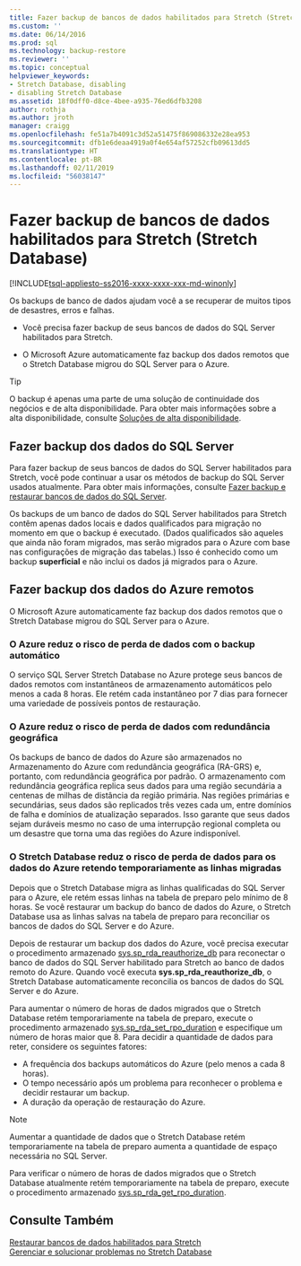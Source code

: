 ```yaml
---
title: Fazer backup de bancos de dados habilitados para Stretch (Stretch Database) | Microsoft Docs
ms.custom: ''
ms.date: 06/14/2016
ms.prod: sql
ms.technology: backup-restore
ms.reviewer: ''
ms.topic: conceptual
helpviewer_keywords:
- Stretch Database, disabling
- disabling Stretch Database
ms.assetid: 18f0dff0-d8ce-4bee-a935-76ed6dfb3208
author: rothja
ms.author: jroth
manager: craigg
ms.openlocfilehash: fe51a7b4091c3d52a51475f869086332e28ea953
ms.sourcegitcommit: dfb1e6deaa4919a0f4e654af57252cfb09613dd5
ms.translationtype: HT
ms.contentlocale: pt-BR
ms.lasthandoff: 02/11/2019
ms.locfileid: "56038147"
---
```

# <a name="backup-stretch-enabled-databases-stretch-database"></a>Fazer backup de bancos de dados habilitados para Stretch (Stretch Database)
[!INCLUDE[tsql-appliesto-ss2016-xxxx-xxxx-xxx-md-winonly](../../includes/tsql-appliesto-ss2016-xxxx-xxxx-xxx-md-winonly.md)]


 Os backups de banco de dados ajudam você a se recuperar de muitos tipos de desastres, erros e falhas.  
  
 -   Você precisa fazer backup de seus bancos de dados do SQL Server habilitados para Stretch.  
      
 -   O Microsoft Azure automaticamente faz backup dos dados remotos que o Stretch Database migrou do SQL Server para o Azure.  

> [!TIP]
> O backup é apenas uma parte de uma solução de continuidade dos negócios e de alta disponibilidade. Para obter mais informações sobre a alta disponibilidade, consulte [Soluções de alta disponibilidade](../../database-engine/sql-server-business-continuity-dr.md).
   
## <a name="back-up-your-sql-server-data"></a>Fazer backup dos dados do SQL Server  
  
Para fazer backup de seus bancos de dados do SQL Server habilitados para Stretch, você pode continuar a usar os métodos de backup do SQL Server usados atualmente. Para obter mais informações, consulte [Fazer backup e restaurar bancos de dados do SQL Server](../../relational-databases/backup-restore/back-up-and-restore-of-sql-server-databases.md).
  
 Os backups de um banco de dados do SQL Server habilitados para Stretch contêm apenas dados locais e dados qualificados para migração no momento em que o backup é executado. (Dados qualificados são aqueles que ainda não foram migrados, mas serão migrados para o Azure com base nas configurações de migração das tabelas.) Isso é conhecido como um backup **superficial** e não inclui os dados já migrados para o Azure.  
  
## <a name="back-up-your-remote-azure-data"></a>Fazer backup dos dados do Azure remotos   
  
O Microsoft Azure automaticamente faz backup dos dados remotos que o Stretch Database migrou do SQL Server para o Azure.    
### <a name="azure-reduces-the-risk-of-data-loss-with-automatic-backup"></a>O Azure reduz o risco de perda de dados com o backup automático  
O serviço SQL Server Stretch Database no Azure protege seus bancos de dados remotos com instantâneos de armazenamento automáticos pelo menos a cada 8 horas. Ele retém cada instantâneo por 7 dias para fornecer uma variedade de possíveis pontos de restauração.  
  
### <a name="azure-reduces-the-risk-of-data-loss-with-geo-redundancy"></a>O Azure reduz o risco de perda de dados com redundância geográfica  
Os backups de banco de dados do Azure são armazenados no Armazenamento do Azure com redundância geográfica (RA-GRS) e, portanto, com redundância geográfica por padrão. O armazenamento com redundância geográfica replica seus dados para uma região secundária a centenas de milhas de distância da região primária. Nas regiões primárias e secundárias, seus dados são replicados três vezes cada um, entre domínios de falha e domínios de atualização separados. Isso garante que seus dados sejam duráveis mesmo no caso de uma interrupção regional completa ou um desastre que torna uma das regiões do Azure indisponível.

### <a name="stretchRPO"></a>O Stretch Database reduz o risco de perda de dados para os dados do Azure retendo temporariamente as linhas migradas
Depois que o Stretch Database migra as linhas qualificadas do SQL Server para o Azure, ele retém essas linhas na tabela de preparo pelo mínimo de 8 horas. Se você restaurar um backup do banco de dados do Azure, o Stretch Database usa as linhas salvas na tabela de preparo para reconciliar os bancos de dados do SQL Server e do Azure.

Depois de restaurar um backup dos dados do Azure, você precisa executar o procedimento armazenado [sys.sp_rda_reauthorize_db](../../relational-databases/system-stored-procedures/sys-sp-rda-reauthorize-db-transact-sql.md) para reconectar o banco de dados do SQL Server habilitado para Stretch ao banco de dados remoto do Azure. Quando você executa **sys.sp_rda_reauthorize_db**, o Stretch Database automaticamente reconcilia os bancos de dados do SQL Server e do Azure.

Para aumentar o número de horas de dados migrados que o Stretch Database retém temporariamente na tabela de preparo, execute o procedimento armazenado [sys.sp_rda_set_rpo_duration](../../relational-databases/system-stored-procedures/sys-sp-rda-set-rpo-duration-transact-sql.md) e especifique um número de horas maior que 8. Para decidir a quantidade de dados para reter, considere os seguintes fatores:
-   A frequência dos backups automáticos do Azure (pelo menos a cada 8 horas).
-   O tempo necessário após um problema para reconhecer o problema e decidir restaurar um backup.
-   A duração da operação de restauração do Azure.

> [!NOTE]
> Aumentar a quantidade de dados que o Stretch Database retém temporariamente na tabela de preparo aumenta a quantidade de espaço necessária no SQL Server.

Para verificar o número de horas de dados migrados que o Stretch Database atualmente retém temporariamente na tabela de preparo, execute o procedimento armazenado [sys.sp_rda_get_rpo_duration](../../relational-databases/system-stored-procedures/sys-sp-rda-get-rpo-duration-transact-sql.md).

## <a name="see-also"></a>Consulte Também  
[Restaurar bancos de dados habilitados para Stretch](../../sql-server/stretch-database/restore-stretch-enabled-databases-stretch-database.md)  
 [Gerenciar e solucionar problemas no Stretch Database](../../sql-server/stretch-database/manage-and-troubleshoot-stretch-database.md)   
   
  
  
